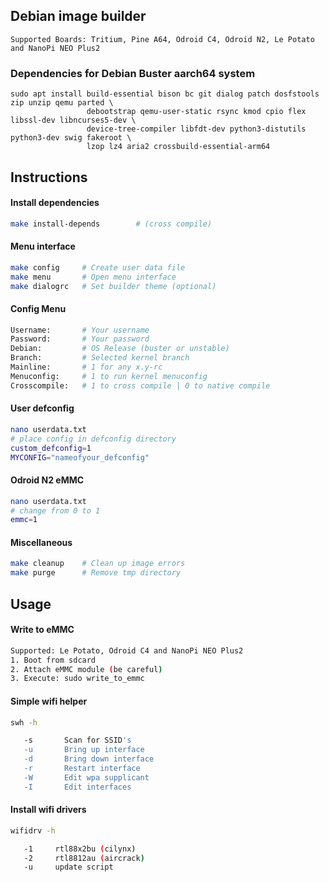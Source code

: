 ## Debian image builder

```
Supported Boards: Tritium, Pine A64, Odroid C4, Odroid N2, Le Potato and NanoPi NEO Plus2
```
### Dependencies for Debian Buster aarch64 system

```
sudo apt install build-essential bison bc git dialog patch dosfstools zip unzip qemu parted \ 
                 debootstrap qemu-user-static rsync kmod cpio flex libssl-dev libncurses5-dev \
                 device-tree-compiler libfdt-dev python3-distutils python3-dev swig fakeroot \
                 lzop lz4 aria2 crossbuild-essential-arm64
```
## Instructions

#### Install dependencies

```sh
make install-depends        # (cross compile)
```

#### Menu interface

```sh
make config     # Create user data file
make menu       # Open menu interface
make dialogrc   # Set builder theme (optional)
```
#### Config Menu

```sh
Username:       # Your username
Password:       # Your password
Debian:         # OS Release (buster or unstable)
Branch:         # Selected kernel branch
Mainline:       # 1 for any x.y-rc
Menuconfig:     # 1 to run kernel menuconfig
Crosscompile:   # 1 to cross compile | 0 to native compile
```
#### User defconfig
```sh
nano userdata.txt
# place config in defconfig directory
custom_defconfig=1
MYCONFIG="nameofyour_defconfig"
```
#### Odroid N2 eMMC
```sh
nano userdata.txt
# change from 0 to 1
emmc=1
```
#### Miscellaneous

```sh
make cleanup    # Clean up image errors
make purge      # Remove tmp directory
```

## Usage

#### Write to eMMC
```sh
Supported: Le Potato, Odroid C4 and NanoPi NEO Plus2
1. Boot from sdcard
2. Attach eMMC module (be careful)
3. Execute: sudo write_to_emmc
```
#### Simple wifi helper
```sh
swh -h

   -s       Scan for SSID's
   -u       Bring up interface
   -d       Bring down interface
   -r       Restart interface
   -W       Edit wpa supplicant
   -I       Edit interfaces
```

#### Install wifi drivers
```sh
wifidrv -h

   -1     rtl88x2bu (cilynx)
   -2     rtl8812au (aircrack)
   -u     update script

```

